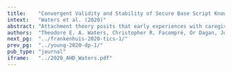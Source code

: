 ```yaml
---
title:    "Convergent Validity and Stability of Secure Base Script Knowledge from Late Adolescence to Midlife."
intext:   "Waters et al. (2020)"
abstract: "Attachment theory posits that early experiences with caregivers are made portable across development in the form of mental representations of attachment experiences. These representations, the secure base script included, are thought to be stable across time. Here, we present data from two studies. Study 1 (N = 141) examined the degree of empirical convergence between the two major measures of secure base script knowledge, both for the purposes of construct validation and to allow for the examination of stability using multiple methods and thus reducing common method variance. In Study 2, we examined stability of secure base script knowledge across a roughly 20-year period from late adolescence to midlife combining data from both a high- and normative-risk cohort (N = 113). Study 1 revealed evidence for convergent validity between the two measures of secure base script knowledge (r = .50). Study 2 revealed moderate rank-order stability across the two time points (r = .43), which was not moderated by cohort risk status. Taken together, the results from both studies support the prediction that attachment representations show moderate stability across early adulthood and into midlife. In addition, the data suggest that this stability is not attributable to common method variance."
authors:  "Theodore E. A. Waters, Christopher R. Facompré, Or Dagan, Jodi Martin, William F. Johnson, Ethan S. Young, Jessica Shankman, Yoojin Lee, Jeffry A. Simpson, & Glenn I. Roisman, G. I."
next_pg:  "../frankenhuis-2020-tics-1/"
prev_pg:  "../young-2020-dp-1/"
pub_type: "journal"
iframe:   "../2020_AHD_Waters.pdf"
---
```

